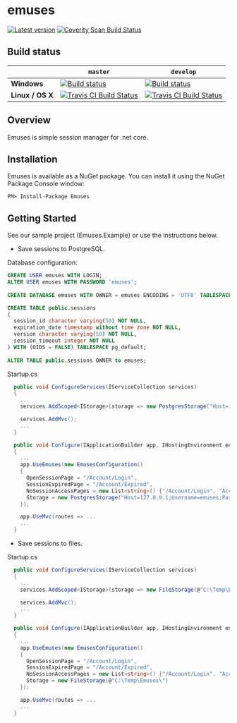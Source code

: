 # emuses

[![Latest version](https://img.shields.io/nuget/v/emuses.svg)](https://www.nuget.org/packages?q=emuses) [![Coverity Scan Build Status](https://scan.coverity.com/projects/14686/badge.svg)](https://scan.coverity.com/projects/teja-1010100-emuses)
## Build status

&nbsp; | `master` | `develop`
--- | --- | --- 
**Windows** | [![Build status](https://ci.appveyor.com/api/projects/status/w5f9n0klhma23htn/branch/master?svg=true)](https://ci.appveyor.com/project/teja-1010100/emuses/branch/master) | [![Build status](https://ci.appveyor.com/api/projects/status/w5f9n0klhma23htn/branch/develop?svg=true)](https://ci.appveyor.com/project/teja-1010100/emuses/branch/develop) 
**Linux / OS X** | [![Travis CI Build Status](https://api.travis-ci.org/teja-1010100/emuses.svg?branch=master)](https://travis-ci.org/teja-1010100/emuses/branches) | [![Travis CI Build Status](https://api.travis-ci.org/teja-1010100/emuses.svg?branch=develop)](https://travis-ci.org/teja-1010100/emuses/branches)
  
## Overview

Emuses is simple session manager for .net core.

## Installation

Emuses is available as a NuGet package. You can install it using the NuGet Package Console window:
  
```
PM> Install-Package Emuses
```
  
## Getting Started

See our sample project (Emuses.Example) or use the instructions below.

- Save sessions to PostgreSQL.
  
Database configuration:
```SQL
CREATE USER emuses WITH LOGIN;
ALTER USER emuses WITH PASSWORD 'emuses';
  
CREATE DATABASE emuses WITH OWNER = emuses ENCODING = 'UTF8' TABLESPACE = pg_default CONNECTION LIMIT = -1;
```
  
```SQL  
CREATE TABLE public.sessions
(
  session_id character varying(50) NOT NULL,
  expiration_date timestamp without time zone NOT NULL,
  version character varying(50) NOT NULL,
  session_timeout integer NOT NULL
) WITH (OIDS = FALSE) TABLESPACE pg_default;
  
ALTER TABLE public.sessions OWNER to emuses;
```
  
Startup.cs  
```csharp
  public void ConfigureServices(IServiceCollection services)
  {
    ...
    services.AddScoped<IStorage>(storage => new PostgresStorage("Host=127.0.0.1;Username=emuses;Password=emuses;Database=emuses"));

    services.AddMvc();
    ...
  }
```
  
```csharp
  public void Configure(IApplicationBuilder app, IHostingEnvironment env, ILoggerFactory loggerFactory)
  {
    ...
    app.UseEmuses(new EmusesConfiguration()
    {
      OpenSessionPage = "/Account/Login",
      SessionExpiredPage = "/Account/Expired",
      NoSessionAccessPages = new List<string>() {"/Account/Login", "Account/Logout"},
      Storage = new PostgresStorage("Host=127.0.0.1;Username=emuses;Password=emuses;Database=emuses")
    });

    app.UseMvc(routes => ...
    ...
  }
```
    
- Save sessions to files.
  
Startup.cs  
```csharp
  public void ConfigureServices(IServiceCollection services)
  {
    ...
    services.AddScoped<IStorage>(storage => new FileStorage(@"C:\Temp\Emuses\"));

    services.AddMvc();
    ...
  }
```
    
```csharp
  public void Configure(IApplicationBuilder app, IHostingEnvironment env, ILoggerFactory loggerFactory)
  {
    ...
    app.UseEmuses(new EmusesConfiguration()
    {
      OpenSessionPage = "/Account/Login",
      SessionExpiredPage = "/Account/Expired",
      NoSessionAccessPages = new List<string>() {"/Account/Login", "Account/Logout"},
      Storage = new FileStorage(@"C:\Temp\Emuses\")
    });

    app.UseMvc(routes => ...
    ...
  }
```
